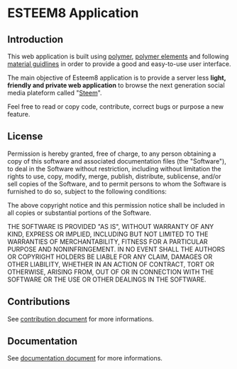 # ESTEEM8 Application

## Introduction
This web application is built using [polymer](https://www.polymer-project.org/1.0/), [polymer elements](https://elements.polymer-project.org/) and following [material guidlines](https://material.io/guidelines/) in order to provide a good and easy-to-use user interface.

The main objective of Esteem8 application is to provide a server less **light, friendly and private web application** to browse the next generation social media plateform called "[Steem](https://steem.io/SteemWhitePaper.pdf)".

Feel free to read or copy code, contribute, correct bugs or purpose a new feature.

## License

Permission is hereby granted, free of charge, to any person obtaining a copy of this software and associated documentation files (the "Software"), to deal in the Software without restriction, including without limitation the rights to use, copy, modify, merge, publish, distribute, sublicense, and/or sell copies of the Software, and to permit persons to whom the Software is furnished to do so, subject to the following conditions:

The above copyright notice and this permission notice shall be included in all copies or substantial portions of the Software.

THE SOFTWARE IS PROVIDED "AS IS", WITHOUT WARRANTY OF ANY KIND, EXPRESS OR IMPLIED, INCLUDING BUT NOT LIMITED TO THE WARRANTIES OF MERCHANTABILITY, FITNESS FOR A PARTICULAR PURPOSE AND NONINFRINGEMENT. IN NO EVENT SHALL THE AUTHORS OR COPYRIGHT HOLDERS BE LIABLE FOR ANY CLAIM, DAMAGES OR OTHER LIABILITY, WHETHER IN AN ACTION OF CONTRACT, TORT OR OTHERWISE, ARISING FROM, OUT OF OR IN CONNECTION WITH THE SOFTWARE OR THE USE OR OTHER DEALINGS IN THE SOFTWARE.

## Contributions

See [contribution document](https://github.com/esteem8app/esteem8app.github.io/blob/master/CONTRIBUTING.md) for more informations.

## Documentation

See [documentation document](https://github.com/esteem8app/esteem8app.github.io/blob/master/DOCUMENTATION.md) for more informations.
